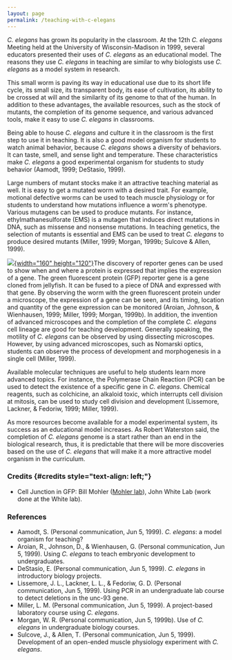```yaml
---
layout: page
permalink: /teaching-with-c-elegans
---
```

*C. elegans* has grown its popularity in the classroom. At the 12th *C.
elegans* Meeting held at the University of Wisconsin-Madison in 1999,
several educators presented their uses of *C. elegans* as an educational
model. The reasons they use *C. elegans* in teaching are similar to why
biologists use *C. elegans* as a model system in research.

This small worm is paving its way in educational use due to its short
life cycle, its small size, its transparent body, its ease of
cultivation, its ability to be crossed at will and the similarity of its
genome to that of the human. In addition to these advantages, the
available resources, such as the stock of mutants, the completion of its
genome sequence, and various advanced tools, make it easy to use *C.
elegans* in classrooms.

Being able to house *C. elegans* and culture it in the classroom is the
first step to use it in teaching. It is also a good model organism for
students to watch animal behavior, because *C. elegans* shows a
diversity of behaviors. It can taste, smell, and sense light and
temperature. These characteristics make *C. elegans* a good experimental
organism for students to study behavior (Aamodt, 1999; DeStasio, 1999).

Large numbers of mutant stocks make it an attractive teaching material
as well. It is easy to get a mutated worm with a desired trait. For
example, motional defective worms can be used to teach muscle physiology
or for students to understand how mutations influence a worm\'s
phenotype. Various mutagens can be used to produce mutants. For
instance, ethylmathanesulforate (EMS) is a mutagen that induces direct
mutations in DNA, such as missense and nonsense mutations. In teaching
genetics, the selection of mutants is essential and EMS can be used to
treat *C. elegans* to produce desired mutants (Miller, 1999; Morgan,
1999b; Sulcove & Allen, 1999).

[![](/files/worm/CEjunction.jpg){width="160"
height="120"}](/files/worm/embryodev.mov)The discovery of reporter genes
can be used to show when and where a protein is expressed that implies
the expression of a gene. The green fluorescent protein (GFP) reporter
gene is a gene cloned from jellyfish. It can be fused to a piece of DNA
and expressed with that gene. By observing the worm with the green
fluorescent protein under a microscope, the expression of a gene can be
seen, and its timing, location and quantity of the gene expression can
be monitored (Aroian, Johnson, & Wienhausen, 1999; Miller, 1999; Morgan,
1999b). In addition, the invention of advanced microscopes and the
completion of the complete *C. elegans* cell lineage are good for
teaching development. Generally speaking, the motility of *C. elegans*
can be observed by using dissecting microscopes. However, by using
advanced microscopes, such as Nomarski optics, students can observe the
process of development and morphogenesis in a single cell (Miller,
1999).

Available molecular techniques are useful to help students learn more
advanced topics. For instance, the Polymerase Chain Reaction (PCR) can
be used to detect the existence of a specific gene in *C. elegans*.
Chemical reagents, such as colchicine, an alkaloid toxic, which
interrupts cell division at mitosis, can be used to study cell division
and development (Lissemore, Lackner, & Fedoriw, 1999; Miller, 1999).

As more resources become available for a model experimental system, its
success as an educational model increases. As Robert Waterston said, the
completion of *C. elegans* genome is a start rather than an end in the
biological research, thus, it is predictable that there will be more
discoveries based on the use of *C. elegans* that will make it a more
attractive model organism in the curriculum.

### Credits {#credits style="text-align: left;"}

-   Cell Junction in GFP: Bill Mohler ([Mohler
    lab](https://health.uconn.edu/genetics/)), John White Lab (work done
    at the White lab).

### References

-   Aamodt, S. (Personal communication, Jun 5, 1999). *C. elegans*: a
    model organism for teaching?
-   Aroian, R., Johnson, D., & Wienhausen, G. (Personal communication,
    Jun 5, 1999). Using *C. elegans* to teach embryonic development to
    undergraduates.
-   DeStasio, E. (Personal communication, Jun 5, 1999). *C. elegans* in
    introductory biology projects.
-   Lissemore, J. L., Lackner, L. L., & Fedoriw, G. D. (Personal
    communication, Jun 5, 1999). Using PCR in an undergraduate lab
    course to detect deletions in the unc-93 gene.
-   Miller, L. M. (Personal communication, Jun 5, 1999). A project-based
    laboratory course using *C. elegans*.
-   Morgan, W. R. (Personal communication, Jun 5, 1999b). Use of *C.
    elegans* in undergraduate biology courses.
-   Sulcove, J., & Allen, T. (Personal communication, Jun 5, 1999).
    Development of an open-ended muscle physiology experiment with *C.
    elegans*.
